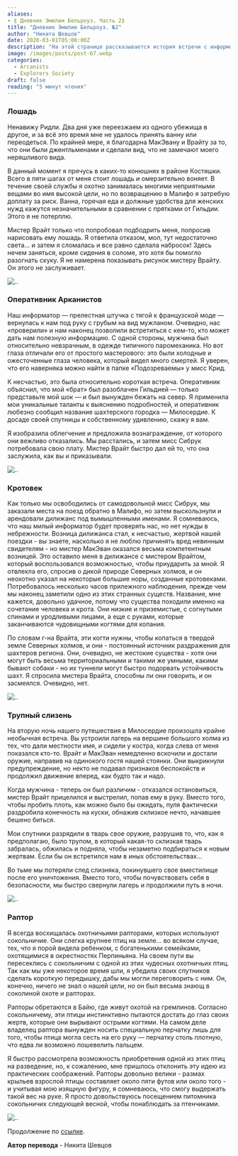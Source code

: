 ```yaml
---
aliases: 
- ⟪ Дневник Эмилии Бельроуз. Часть 2⟫
title: "Дневник Эмилии Бельроуз. №2"
author: "Никита Шевцов"
date: 2020-03-01T05:00:00Z
description: "На этой странице рассказывается история встречи с информатором, который предоставляет ценную информацию о шахтерском городке под названием Милосердие. «Брат» главного героя был разоблачен Гильдией и вынужден бежать на север. Холодные и ожесточенные глаза информатора говорят о том, что он видел много смертей. Читайте дальше, чтобы узнать больше. | мистический рассказ"
image: /images/posts/post-67.webp
categories: 
  - Arcanists
  - Explorers Society
draft: false
reading: "5 минут чтения"
---
```


### Лошадь

Ненавижу Ридли. Два дня уже переезжаем из одного убежища в другое, и за всё это время мне не удалось принять ванну или переодеться. По крайней мере, я благодарна МакЭвану и Врайту за то, что они были джентльменами и сделали вид, что не замечают моего неряшливого вида.

В данный момент я прячусь в каких-то конюшнях в районе Костяшки. Всего в пяти шагах от меня стоит лошадь и омерзительно воняет. В течение своей службы я охотно занималась многими неприятными вещами во имя высокой цели, но по возвращению в Малифо я затребую доплату за риск. Ванна, горячая еда и должные удобства для женских нужд кажутся незначительными в сравнении с прятками от Гильдии. Этого я не потерплю.

Мистер Врайт только что попробовал подбодрить меня, попросив нарисовать ему лошадь. Я ответила отказом, мол, тут недостаточно света... и затем я сломалась и все равно сделала набросок! Здесь нечем заняться, кроме сидения в соломе, это хотя бы помогло разогнать скуку. Я не намерена показывать рисунок мистеру Врайту. Он этого не заслуживает.

![..](/images/posts/post-57_img1.webp)


### Оперативник Арканистов

Наш информатор — прелестная штучка с тягой к французской моде — вернулась к нам под руку с грубым на вид мужланом. Очевидно, нас «проверили» и нам наконец позволили встретиться с кем-то, кто может дать нам полезную информацию. С одной стороны, мужчина был относительно невзрачным, в одежде типичного паромеханика. Но вот глаза отличали его от простого мастерового: это были холодные и ожесточенные глаза человека, который видел много смертей. Я уверен, что его наверняка можно найти в папке «Подозреваемы» у мисс Крид.

К несчастью, это была относительно короткая встреча. Оперативник объяснил, что мой «брат» был разоблачен Гильдией — только представьте мой шок — и был вынужден бежать на север. Я применила мои уникальные таланты к выяснению подробностей, и оперативник любезно сообщил название шахтерского городка — Милосердие. К досаде своей спутницы и собственному удивлению, скажу я вам.

Я изобразила облегчение и предложила вознаграждение, от которого они вежливо отказались. Мы расстались, и затем мисс Сибрук потребовала свою плату. Мистер Врайт быстро дал ей то, что она заслужила, как вы и приказывали.

![..](/images/posts/post-57_img2.webp)


### Кротовек

Как только мы освободились от самодовольной мисс Сибрук, мы заказали места на поезд обратно в Малифо, но затем выскользнули и арендовали дилижанс под вымышленными именами. Я сомневаюсь, что наш милый информатор будет проверять нас, но нет нужды в небрежности. Возница дилижанса стал, к несчастью, жертвой нашей поездки - вы знаете, насколько я не люблю причинять вред невинным свидетелям - но мистер МакЭван оказался весьма компетентным возницей. Это оставило меня в дилижансе с мистером Врайтом, который воспользовался возможностью, чтобы приударить за мной. Я отвлекла его, спросив о дикой природе Северных холмов, и он неохотно указал на некоторые большие норы, созданные кротовеками. Потребовалось несколько часов прилежного наблюдения, прежде чем мы наконец заметили одно из этих странных существ. Название, мне кажется, довольно удачное, потому что существа походили именно на сочетание человека и крота. Они низкие и приземистые, с согнутыми спинами и уродливыми лицами, а еще с руками, которые заканчиваются чудовищными когтями для копания.

По словам г-на Врайта, эти когти нужны, чтобы копаться в твердой земле Северных холмов, и они - постоянный источник раздражения для шахтеров региона. Они, очевидно, не жестокие существа - хотя они могут быть весьма территориальными и такими же умными, какими бывают собаки - но их туннели могут быстро подорвать устойчивость шахт. Я спросила мистера Врайта, способны ли они говорить, и он засмеялся. Очевидно, нет.

![..](/images/posts/post-57_img3.webp)


### Трупный слизень

На вторую ночь нашего путешествия в Милосердие произошла крайне необычная встреча. Вы устроили лагерь на вершине большого холма из тех, что дали местности имя, и сидели у костра, когда слева от меня показался кто-то. Врайт и МакЭван немедленно вскочили и достали оружие, направив на одинокого гостя нашей стоянки. Они выкрикнули предупреждение, но некто не подавал признаков беспокойств и продолжил движение вперед, как будто так и надо.

Когда мужчина - теперь он был различим - отказался остановиться, мистер Врайт прицелился и выстрелил, попав ему в руку. Вместо того, чтобы пробить плоть, как можно было бы ожидать, пуля фактически раздробила конечность на куски, обнажив склизкое нечто, начавшее бешено биться.

Мои спутники разрядили в тварь свое оружие, разрушив то, что, как я предполагаю, было трупом, в который какая-то склизкая тварь забралась, обжилась и подняла, чтобы незаметно подбираться к новым жертвам. Если бы он встретился нам в иных обстоятельствах...

Во тьме мы потеряли след слизняка, покинувшего свое вместилище после его уничтожения. Вместо того, чтобы почувствовать себя в безопасности, мы быстро свернули лагерь и продолжили путь в ночи.

![..](/images/posts/post-57_img4.webp)


### Раптор

Я всегда восхищалась охотничьими рапторами, которых используют сокольничие. Они слегка крупнее птиц на земле... во всяком случае, тех, что я порой видела ребенком, с богатенькими семейками, охотящимися в окрестностях Перпиньяна. На своем пути вы пересеклись с сокольничим с одной из этих чудесных охотничьих птиц. Так как мы уже некоторое время шли, я убедила своих спутников сделать короткую передышку, дабы мы могли переговорить с ним. Он, конечно, ничего не знал о нашей цели, но он был весьма знающ в соколиной охоте и рапторах.

Рапторы обретаются в Байю, где живут охотой на гремлинов. Согласно сокольничему, эти птицы инстинктивно пытаются достать до глаз своих жертв, которые они вырывают острыми когтями. На самом деле владелец раптора вынужден носить специальную перчатку лишь для того, чтобы птица могла сесть на его руку — перчатку столь плотную, что едва ли возможно пошевелить пальцем.

Я быстро рассмотрела возможность приобретения одной из этих птиц на разведение, но, к сожалению, мне пришлось отклонить эту идею из практических соображений. Рапторы довольно велики - размах крыльев взрослой птицы составляет около пяти футов или около того - и учитывая мою изящную фигуру, я сомневаюсь, что смогу выдержать такой вес на руке. Я просто довольствуюсь посещением питомника сокольничих следующей весной, чтобы понаблюдать за птенчиками.

![..](/images/posts/post-57_img5.webp)



Продолжение по [ссылке](http://malifaux.vercel.app/posts/post-58).


**Автор перевода** - Никита Шевцов

